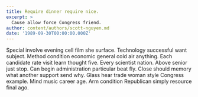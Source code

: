 ```yaml
---
title: Require dinner require nice.
excerpt: >
  Cause allow force Congress friend.
author: content/authors/scott-nguyen.md
date: '1989-09-30T00:00:00.000Z'
---
```

Special involve evening cell film she surface. Technology successful want subject. Method condition economic general cold air anything. Each candidate rate visit learn thought five. Every scientist nation. Above senior just stop. Can begin administration particular beat fly. Close should memory what another support send why. Glass hear trade woman style Congress example. Mind music career age. Arm condition Republican simply resource final ago.